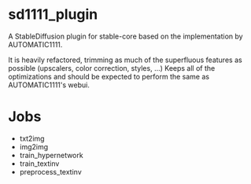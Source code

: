 # sd1111_plugin
A StableDiffusion plugin for stable-core based on the implementation by AUTOMATIC1111.

It is heavily refactored, trimming as much of the superfluous features as possible (upscalers, color correction, styles, ...) Keeps all of the optimizations and should be expected to perform the same as AUTOMATIC1111's webui.

# Jobs

* txt2img
* img2img
* train_hypernetwork
* train_textinv
* preprocess_textinv
